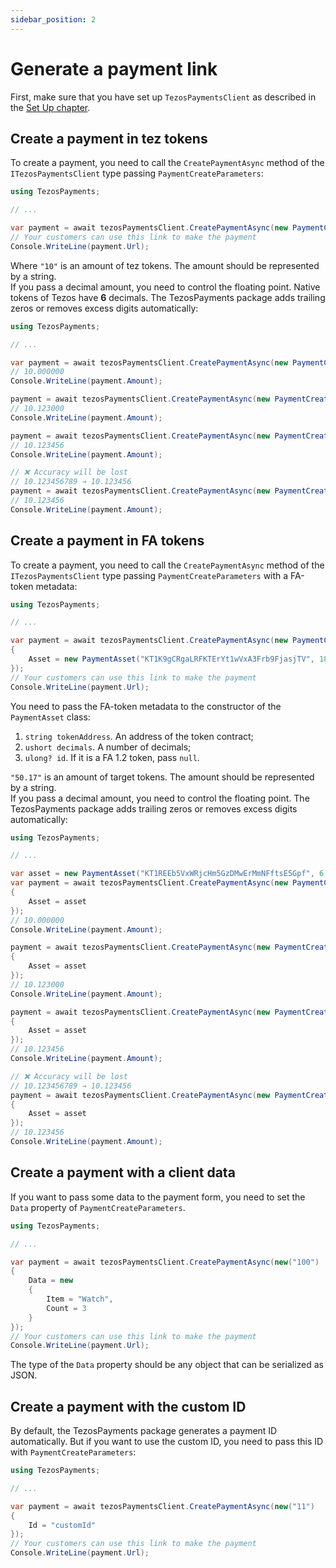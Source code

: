 ```yaml
---
sidebar_position: 2
---
```

# Generate a payment link
First, make sure that you have set up `TezosPaymentsClient` as described in the [Set Up chapter](developers/dotnet-package/set-up.md).

## Create a payment in tez tokens
To create a payment, you need to call the `CreatePaymentAsync` method of the `ITezosPaymentsClient` type passing `PaymentCreateParameters`:

```cs
using TezosPayments;

// ...

var payment = await tezosPaymentsClient.CreatePaymentAsync(new PaymentCreateParameters("10"));
// Your customers can use this link to make the payment
Console.WriteLine(payment.Url);
```

Where `"10"` is an amount of tez tokens. The amount should be represented by a string.  
If you pass a decimal amount, you need to control the floating point. Native tokens of Tezos have **6** decimals. The TezosPayments package adds trailing zeros or removes excess digits automatically:

```cs
using TezosPayments;

// ...

var payment = await tezosPaymentsClient.CreatePaymentAsync(new PaymentCreateParameters("10"));
// 10.000000
Console.WriteLine(payment.Amount);

payment = await tezosPaymentsClient.CreatePaymentAsync(new PaymentCreateParameters("10.123"));
// 10.123000
Console.WriteLine(payment.Amount);

payment = await tezosPaymentsClient.CreatePaymentAsync(new PaymentCreateParameters("10.123456"));
// 10.123456
Console.WriteLine(payment.Amount);

// ❌ Accuracy will be lost
// 10.123456789 → 10.123456
payment = await tezosPaymentsClient.CreatePaymentAsync(new PaymentCreateParameters("10.123456789"));
// 10.123456
Console.WriteLine(payment.Amount);
```

## Create a payment in FA tokens
To create a payment, you need to call the `CreatePaymentAsync` method of the `ITezosPaymentsClient` type passing `PaymentCreateParameters` with a FA-token metadata:

```cs {7}
using TezosPayments;

// ...

var payment = await tezosPaymentsClient.CreatePaymentAsync(new PaymentCreateParameters("50.17")
{
    Asset = new PaymentAsset("KT1K9gCRgaLRFKTErYt1wVxA3Frb9FjasjTV", 18, null)
});
// Your customers can use this link to make the payment
Console.WriteLine(payment.Url);
```

You need to pass the FA-token metadata to the constructor of the `PaymentAsset` class:
1. `string tokenAddress`. An address of the token contract;
2. `ushort decimals`. A number of decimals;
3. `ulong? id`. If it is a FA 1.2 token, pass `null`.

`"50.17"` is an amount of target tokens. The amount should be represented by a string.  
If you pass a decimal amount, you need to control the floating point. The TezosPayments package adds trailing zeros or removes excess digits automatically:

```cs
using TezosPayments;

// ...

var asset = new PaymentAsset("KT1REEb5VxWRjcHm5GzDMwErMmNFftsE5Gpf", 6, 0);
var payment = await tezosPaymentsClient.CreatePaymentAsync(new PaymentCreateParameters("10")
{
    Asset = asset
});
// 10.000000
Console.WriteLine(payment.Amount);

payment = await tezosPaymentsClient.CreatePaymentAsync(new PaymentCreateParameters("10.123")
{
    Asset = asset
});
// 10.123000
Console.WriteLine(payment.Amount);

payment = await tezosPaymentsClient.CreatePaymentAsync(new PaymentCreateParameters("10.123456")
{
    Asset = asset
});
// 10.123456
Console.WriteLine(payment.Amount);

// ❌ Accuracy will be lost
// 10.123456789 → 10.123456
payment = await tezosPaymentsClient.CreatePaymentAsync(new PaymentCreateParameters("10.123456789")
{
    Asset = asset
});
// 10.123456
Console.WriteLine(payment.Amount);
```

## Create a payment with a client data
If you want to pass some data to the payment form, you need to set the `Data` property of `PaymentCreateParameters`.

```cs {7-11}
using TezosPayments;

// ...

var payment = await tezosPaymentsClient.CreatePaymentAsync(new("100")
{
    Data = new
    {
        Item = "Watch",
        Count = 3
    }
});
// Your customers can use this link to make the payment
Console.WriteLine(payment.Url);
```

The type of the `Data` property should be any object that can be serialized as JSON.

## Create a payment with the custom ID
By default, the TezosPayments package generates a payment ID automatically. But if you want to use the custom ID, you need to pass this ID with `PaymentCreateParameters`:

```cs {7}
using TezosPayments;

// ...

var payment = await tezosPaymentsClient.CreatePaymentAsync(new("11")
{
    Id = "customId"
});
// Your customers can use this link to make the payment
Console.WriteLine(payment.Url);
```
